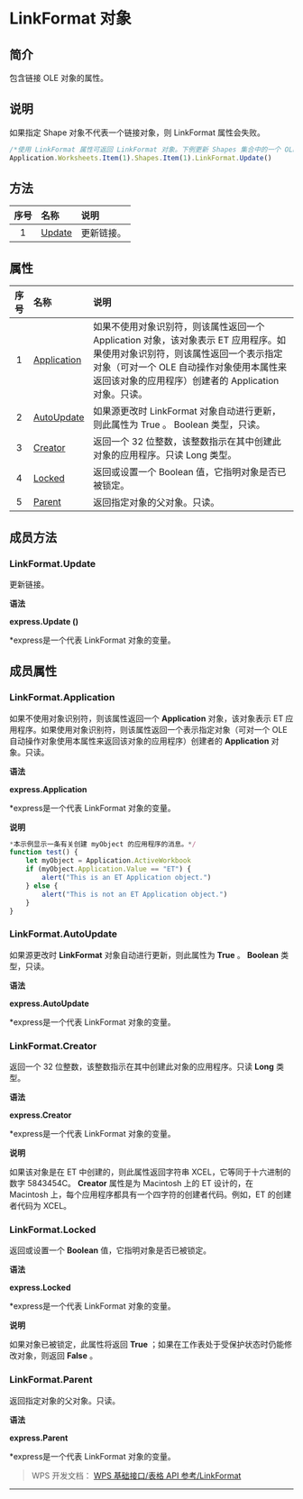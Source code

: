 # LinkFormat 对象

## 简介

包含链接 OLE 对象的属性。

## 说明

如果指定 Shape 对象不代表一个链接对象，则 LinkFormat 属性会失败。

``` JavaScript
/*使用 LinkFormat 属性可返回 LinkFormat 对象。下例更新 Shapes 集合中的一个 OLE 对象。*/
Application.Worksheets.Item(1).Shapes.Item(1).LinkFormat.Update()
```

## 方法

| 序号 | 名称                         | 说明       |
|:----:|:-----------------------------|:-----------|
|  1   | [Update](#LinkFormat.Update) | 更新链接。 |

## 属性

| 序号 | 名称                                   | 说明                                                                                                                                                                                                                            |
|:----:|:---------------------------------------|:--------------------------------------------------------------------------------------------------------------------------------------------------------------------------------------------------------------------------------|
|  1   | [Application](#LinkFormat.Application) | 如果不使用对象识别符，则该属性返回一个 Application 对象，该对象表示 ET 应用程序。如果使用对象识别符，则该属性返回一个表示指定对象（可对一个 OLE 自动操作对象使用本属性来返回该对象的应用程序）创建者的 Application 对象。只读。 |
|  2   | [AutoUpdate](#LinkFormat.AutoUpdate)   | 如果源更改时 LinkFormat 对象自动进行更新，则此属性为 True 。 Boolean 类型，只读。                                                                                                                                               |
|  3   | [Creator](#LinkFormat.Creator)         | 返回一个 32 位整数，该整数指示在其中创建此对象的应用程序。只读 Long 类型。                                                                                                                                                      |
|  4   | [Locked](#LinkFormat.Locked)           | 返回或设置一个 Boolean 值，它指明对象是否已被锁定。                                                                                                                                                                             |
|  5   | [Parent](#LinkFormat.Parent)           | 返回指定对象的父对象。只读。                                                                                                                                                                                                    |

## 成员方法

### LinkFormat.Update

更新链接。

**语法**

**express.Update ()**

\*express是一个代表 LinkFormat 对象的变量。

## 成员属性

### LinkFormat.Application

如果不使用对象识别符，则该属性返回一个 **Application** 对象，该对象表示 ET 应用程序。如果使用对象识别符，则该属性返回一个表示指定对象（可对一个 OLE 自动操作对象使用本属性来返回该对象的应用程序）创建者的 **Application** 对象。只读。

**语法**

**express.Application**

\*express是一个代表 LinkFormat 对象的变量。

**说明**

``` JavaScript
*本示例显示一条有关创建 myObject 的应用程序的消息。*/
function test() {
    let myObject = Application.ActiveWorkbook
    if (myObject.Application.Value == "ET") {
        alert("This is an ET Application object.")
    } else {
        alert("This is not an ET Application object.")
    }
}
```

### LinkFormat.AutoUpdate

如果源更改时 **LinkFormat** 对象自动进行更新，则此属性为 **True** 。 **Boolean** 类型，只读。

**语法**

**express.AutoUpdate**

\*express是一个代表 LinkFormat 对象的变量。

### LinkFormat.Creator

返回一个 32 位整数，该整数指示在其中创建此对象的应用程序。只读 **Long** 类型。

**语法**

**express.Creator**

\*express是一个代表 LinkFormat 对象的变量。

**说明**

如果该对象是在 ET 中创建的，则此属性返回字符串 XCEL，它等同于十六进制的数字 5843454C。 **Creator** 属性是为 Macintosh 上的 ET 设计的，在 Macintosh 上，每个应用程序都具有一个四字符的创建者代码。例如，ET 的创建者代码为 XCEL。

### LinkFormat.Locked

返回或设置一个 **Boolean** 值，它指明对象是否已被锁定。

**语法**

**express.Locked**

\*express是一个代表 LinkFormat 对象的变量。

**说明**

如果对象已被锁定，此属性将返回 **True** ；如果在工作表处于受保护状态时仍能修改对象，则返回 **False** 。

### LinkFormat.Parent

返回指定对象的父对象。只读。

**语法**

**express.Parent**

\*express是一个代表 LinkFormat 对象的变量。

> WPS 开发文档： [WPS 基础接口/表格 API 参考/LinkFormat](https://qn.cache.wpscdn.cn/encs/doc/office_v19/index.htm)

------------------------------------------------------------------------
